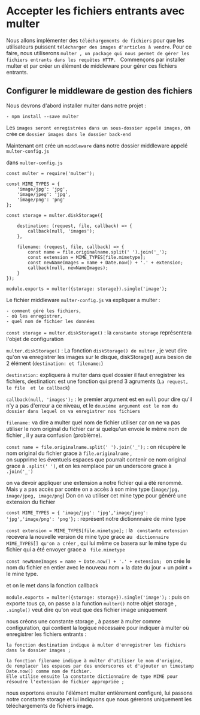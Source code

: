# Accepter les fichiers entrants avec multer

Nous allons implémenter des `téléchargements de fichiers` pour que les utilisateurs puissent `télécharger des images d'articles à vendre`. 
Pour ce faire, nous utiliserons `multer , un package qui nous permet de gérer les fichiers entrants dans les requêtes HTTP. `
Commençons par installer multer et par créer un élément de middleware pour gérer ces fichiers entrants.

## Configurer le middleware de gestion des fichiers

Nous devrons d'abord installer multer dans notre projet :

    - npm install --save multer

Les `images seront enregistrées dans un sous-dossier appelé images,`
on crée ce `dossier images dans le dossier back-end`

Maintenant ont crée un `middleware` dans notre dossier middleware appelé `multer-config.js`

dans `multer-config.js`

    const multer = require('multer');

    const MIME_TYPES = {
        'image/jpg': 'jpg',
        'image/jpeg': 'jpg',
        'image/png': 'png'
    };

    const storage = multer.diskStorage({

        destination: (request, file, callback) => {
            callback(null, 'images');
        },

        filename: (request, file, callback) => {
            const name = file.originalname.split(' ').join('_');
            const extension = MIME_TYPES[file.mimetype]; 
            const newNameImages = name + Date.now() + '.' + extension; 
            callback(null, newNameImages);
        }
    });

    module.exports = multer({storage: storage}).single('image');




Le fichier middleware `multer-config.js` va expliquer a multer :
    
    - comment géré les fichiers, 
    - où les enregistrer, 
    - quel nom de fichier les données


`const storage = multer.diskStorage()` : la `constante storage` représentera l'objet de configuration

`multer.diskStorage()` :  La fonction `diskStorage() de multer` , je veut dire qu'on va enregistrer les images sur le disque, diskStorage() aura besion de 2 élément (`destination: et filename:`)

`destination:` expliquera à multer dans quel dossier il faut enregistrer les fichiers, destination: est une fonction qui prend 3 agruments (`La request, le file  et le callback`)

`callback(null, 'images');` : le premier argument est en `null` pour dire qu'il n'y a pas d'erreur a ce niveau, et le `deuxième argument est le nom du dossier dans lequel on va enregistrer nos fichiers`

`filename:` va dire a multer quel nom de fichier utiliser car on ne va pas utiliser le nom original du fichier car si quelqu'un envoie le même nom de fichier , il y aura confusion (problème).

`const name = file.originalname.split(' ').join('_');` : on récupère le nom original du fichier grace à `file.originalname` ,  
on supprime les éventuels espaces que pourrait contenir ce nom original grace à `.split(' ')`,
et on les remplace par un underscore grace à `.join('_')`

on va devoir appliquer une extension a notre fichier qui a été renommé. 
Mais y a pas accès par contre on a accès à son mine type (`image/jpg, image/jpeg, image/png`)
Don on va utiliser cet mine type pour généré une extension du fichier

`const MIME_TYPES = { 'image/jpg': 'jpg','image/jpeg': 'jpg','image/png': 'png'};` : représent notre dictionnnaire de mine type

`const extension = MIME_TYPES[file.mimetype];` : la ` constante extension`  recevera la nouvelle version de  mine type grace au ` dictionnaire MIME_TYPES[] qu'on a créer` , 
qui lui même ce basera sur le mine type du fichier qui a été envoyer grace a ` file.mimetype` 

`const newNameImages = name + Date.now() + '.' + extension; ` on crée le nom du fichier en entier avec le nouveau nom + la date du jour + un point + le mine type. 

et on le met dans la fonction callback

`module.exports = multer({storage: storage}).single('image');` : puis on exporte tous ça,
on passe a la function `multer()` notre objet storage , 
`.single()` veut dire qu'on veut que des fichier image uniquement


nous créons une constante storage , à passer à multer comme configuration, 
qui contient la logique nécessaire pour indiquer à multer où enregistrer les fichiers entrants :

    la fonction destination indique à multer d'enregistrer les fichiers dans le dossier images ;

    la fonction filename indique à multer d'utiliser le nom d'origine, 
    de remplacer les espaces par des underscores et d'ajouter un timestamp Date.now() comme nom de fichier. 
    Elle utilise ensuite la constante dictionnaire de type MIME pour résoudre l'extension de fichier appropriée ;

nous exportons ensuite l'élément multer entièrement configuré, lui passons notre constante storage et lui indiquons que nous gérerons uniquement les téléchargements de fichiers image.